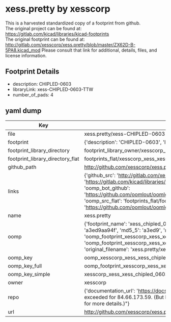# xess.pretty by xesscorp  
This is a harvested standardized copy of a footprint from github.  
The original project can be found at:  
https://gitlab.com/kicad/libraries/kicad-footprints  
The original footprint can be found at:
http://gitlab.com/xesscorp/xess.pretty/blob/master/ZX62D-B-5PA8.kicad_mod
Please consult that link for additional, details, files, and license information.  
## Footprint Details
* description: CHIPLED-0603  
* libraryLink: xess-CHIPLED-0603-TTW  
* number_of_pads: 4  
## yaml dump  
| Key | Value |  
| --- | --- |  
| file | xess.pretty/xess-CHIPLED-0603-TTW.kicad_mod |  
| footprint | {'description': 'CHIPLED-0603', 'libraryLink': 'xess-CHIPLED-0603-TTW', 'number_of_pads': 4} |  
| footprint_library_directory | footprint_library_owner/xesscorp_xess.pretty |  
| footprint_library_directory_flat | footprints_flat/xesscorp_xess_xess_chipled_0603_ttw/working |  
| github_path | http://github.com/xesscorp/xess.pretty/blob/master/xess-CHIPLED-0603-TTW.kicad_mod |  
| links | {'github_src': 'http://gitlab.com/xesscorp/xess.pretty/blob/master/ZX62D-B-5PA8.kicad_mod', 'github_src_repo': 'https://gitlab.com/kicad/libraries/kicad-footprints', 'oomp_bot': 'footprints/xesscorp_xess_xess_chipled_0603_ttw/working', 'oomp_bot_github': 'https://github.com/oomlout/oomlout_oomp_footprint_bot/tree/main/footprints/xesscorp_xess_xess_chipled_0603_ttw/working', 'oomp_src_flat': 'footprints_flat/footprints_flat/xesscorp_xess_xess_chipled_0603_ttw/working', 'oomp_src_flat_github': 'https://github.com/oomlout/oomlout_oomp_footprint_src/tree/main/footprints_flat/xesscorp_xess_xess_chipled_0603_ttw/working'} |  
| name | xess.pretty |  
| oomp | {'footprint_name': 'xess_chipled_0603_ttw', 'library_name': 'xess', 'md5': 'a3ed9aa94fb2ef326bdc29c794f00dfa', 'md5_10': 'a3ed9aa94f', 'md5_5': 'a3ed9', 'md5_6': 'a3ed9a', 'oomp_key': 'oomp_xesscorp_xess_xess_chipled_0603_ttw', 'oomp_key_extra': 'oomp_footprint_xesscorp_xess_xess_chipled_0603_ttw', 'oomp_key_full': 'oomp_footprint_xesscorp_xess_xess_chipled_0603_ttw_a3ed9a', 'oomp_key_simple': 'xesscorp_xess_xess_chipled_0603_ttw', 'original_filename': 'xess.pretty/xess-CHIPLED-0603-TTW.kicad_mod', 'owner_name': 'xesscorp'} |  
| oomp_key | oomp_xesscorp_xess_xess_chipled_0603_ttw |  
| oomp_key_full | oomp_footprint_xesscorp_xess_xess_chipled_0603_ttw |  
| oomp_key_simple | xesscorp_xess_xess_chipled_0603_ttw |  
| owner | xesscorp |  
| repo | {'documentation_url': 'https://docs.github.com/rest/overview/resources-in-the-rest-api#rate-limiting', 'message': "API rate limit exceeded for 84.66.173.59. (But here's the good news: Authenticated requests get a higher rate limit. Check out the documentation for more details.)"} |  
| url | http://github.com/xesscorp/xess.pretty |  

